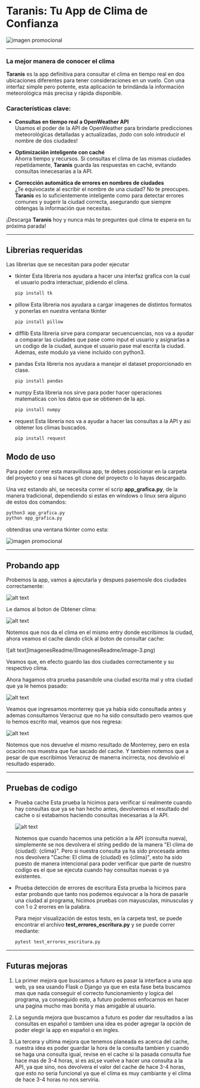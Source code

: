 # Taranis: Tu App de Clima de Confianza



![imagen promocional](ImagenesReadme/image.png)


---

### La mejor manera de conocer el clima

**Taranis** es la app definitiva para consultar el clima en tiempo real en dos ubicaciones diferentes para tener consideraciones en un vuelo. Con una interfaz simple pero potente, esta aplicación te brindánda la información meteorológica más precisa y rápida disponible.

### Características clave:

- **Consultas en tiempo real a OpenWeather API**  
  Usamos el poder de la API de OpenWeather para brindarte predicciones meteorológicas detalladas y actualizadas, ¡todo con solo introducir el nombre de dos ciudades!

- **Optimización inteligente con caché**  
  Ahorra tiempo y recursos. Si consultas el clima de las mismas ciudades repetidamente, **Taranis** guarda las respuestas en caché, evitando consultas innecesarias a la API.

- **Corrección automática de errores en nombres de ciudades**  
  ¿Te equivocaste al escribir el nombre de una ciudad? No te preocupes. **Taranis** es lo suficientemente inteligente como para detectar errores comunes y sugerir la ciudad correcta, asegurando que siempre obtengas la información que necesitas.

¡Descarga **Taranis** hoy y nunca más te preguntes qué clima te espera en tu próxima parada!

---

## Librerias requeridas
Las librerias que se necesitan para poder ejecutar 

- tkinter
    Esta libreria nos ayudara a hacer una interfaz grafica con la cual el usuario podra interactuar, pidiendo el clima.
    ```bash
    pip install tk
    ```
- pillow
    Esta libreria nos ayudara a cargar imagenes de distintos formatos y ponerlas en nuestra ventana tkinter
    ```bash
    pip install pillow
    ```

- difflib
    Esta libreria sirve para comparar secuencuencias, nos va a ayudar a comparar las ciudades que pase como input el usuario y asignarlas a un codigo de la ciudad, aunque el usuario pase mal escrita la ciudad. Ademas, este modulo ya viene incluido con python3.

- pandas
    Esta libreria nos ayudara a manejar el dataset proporcionado en clase.
    ```bash
    pip install pandas
    ```

- numpy
    Esta libreria nos sirve para poder hacer operaciones matematicas con los datos que se obtienen de la api.
    ```bash
    pip install numpy
    ```
- request
    Esta libreria nos va a ayudar a hacer las consultas a la API y asi obtener los climas buscados.
    ```bash
    pip install request
    ```

## Modo de uso

Para poder correr esta maravillosa app, te debes posicionar en la carpeta del proyecto y sea si haces git clone del proyecto o lo hayas descargado.

Una vez estando ahi, se necesita correr el scrip **app_grafica.py**, de la manera tradicional, dependiendo si estas en windows o linux sera alguno de estos dos comandos:
```bash
python3 app_grafica.py
python app_grafica.py
```
obtendras una ventana tkinter como esta:

![imagen promocional](ImagenesReadme/image.png)

---
## Probando app
Probemos la app, vamos a ajecutarla y despues pasemosle dos ciudades correctamente:

![alt text](ImagenesReadme/image-1.png)

Le damos al boton de Obtener clima:

![alt text](ImagenesReadme/image-2.png)

Notemos que nos da el clima en el mismo entry donde escribimos la ciudad, ahora veamos el cache dando click al boton de consultar cache:

![alt text]ImagenesReadme/(ImagenesReadme/image-3.png)

Veamos que, en efecto guardo las dos ciudades correctamente y su respectivo clima.

Ahora hagamos otra prueba pasandole una ciudad escrita mal y otra ciudad que ya le hemos pasado:

![alt text](ImagenesReadme/image-4.png)

Veamos que ingresamos monterrey que ya habia sido consultada antes y ademas consultamos Veracruz que no ha sido consultado pero veamos que lo hemos escrito mal, veamos que nos regresa:

![alt text](ImagenesReadme/image-5.png)

Notemos que nos devuelve el mismo resultado de Monterrey, pero en esta ocación nos muestra que fue sacado del cache. Y tambien notemos que a pesar de que escribimos Veracruz de manerra incirrecta, nos devolvio el resultado esperado.

---
## Pruebas de codigo

- Prueba cache
    Esta prueba la hicimos para verificar si realmente cuando hay consultas que ya se han hecho antes, devolvemos el resultado del cache o si estabamos haciendo consultas inecesarias a la API.

    ![alt text](ImagenesReadme/image-5.png)


    Notemos que cuando hacemos una petición a la API (consulta nueva), simplemente se nos devolvera el string pedido de la manera "El clima de {ciudad}: {clima}". Pero si nuestra consulta ya ha sido procesada antes nos devolvera "Cache: El clima de {ciudad} es {clima}", esto ha sido puesto de manera intencional para poder verificar que parte de nuestro codigo es el que se ejecuta cuando hay consultas nuevas o ya existentes.

- Prueba detección de errores de escritura
    Esta prueba la hicimos para estar probando que tanto nos podemos equivocar a la hora de pasarle una ciudad al programa, hicimos pruebas con mayusculas, minusculas y con 1 o 2 erorres en la palabra.

    Para mejor visualización de estos tests, en la carpeta test, se puede encontrar el archivo **test_errores_escritura.py** y se puede correr mediante:
    ```bash
    pytest test_errores_escritura.py
    ```

---
## Futuras mejoras

1. La primer mejora que buscamos a futuro es pasar la interface a una app web, ya sea usando Flask o Django ya que en esta fase beta buscamos mas que nada conseguir el correcto funcionamiento y logica del programa, ya conseguido esto, a futuro podemos enfocarnos en hacer una pagina mucho mas bonita y mas amigable al usuario.

1. La segunda mejora que buscamos a futuro es poder dar resultados a las consultas en español o tambien una idea es poder agregar la opción de poder elegir la app en español o en ingles.

1. La tercera y ultima mejora que tenemos planeada es acerca del cache, nuestra idea es poder guardar la hora de la consulta tambien y cuando se haga una consulta igual, revise en el cache si la pasada consulta fue hace mas de 3-4 horas, sí es asi,se vuelve a hacer una consulta a la API, ya que sino, nos devolvera el valor del cache de hace 3-4 horas, que esto no seria funcional ya que el clima es muy cambiante y el clima de hace 3-4 horas no nos serviria.



